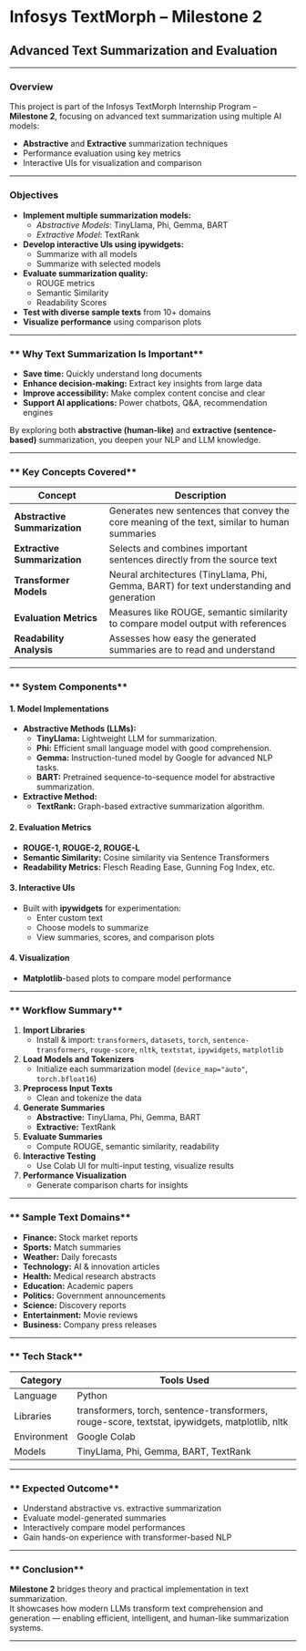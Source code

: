 # **Infosys TextMorph – Milestone 2**
## **Advanced Text Summarization and Evaluation**

---

### **Overview**

This project is part of the Infosys TextMorph Internship Program – **Milestone 2**, focusing on advanced text summarization using multiple AI models:

- **Abstractive** and **Extractive** summarization techniques
- Performance evaluation using key metrics
- Interactive UIs for visualization and comparison

---

### **Objectives**

- **Implement multiple summarization models:**
  - *Abstractive Models*: TinyLlama, Phi, Gemma, BART
  - *Extractive Model*: TextRank
- **Develop interactive UIs using ipywidgets:**
  - Summarize with all models
  - Summarize with selected models
- **Evaluate summarization quality:**
  - ROUGE metrics
  - Semantic Similarity
  - Readability Scores
- **Test with diverse sample texts** from 10+ domains
- **Visualize performance** using comparison plots

---

### ** Why Text Summarization Is Important**

- **Save time:** Quickly understand long documents
- **Enhance decision-making:** Extract key insights from large data
- **Improve accessibility:** Make complex content concise and clear
- **Support AI applications:** Power chatbots, Q&A, recommendation engines

By exploring both **abstractive (human-like)** and **extractive (sentence-based)** summarization, you deepen your NLP and LLM knowledge.

---

### ** Key Concepts Covered**

| **Concept**                | **Description**                                                                 |
|----------------------------|--------------------------------------------------------------------------------|
| **Abstractive Summarization** | Generates new sentences that convey the core meaning of the text, similar to human summaries |
| **Extractive Summarization**  | Selects and combines important sentences directly from the source text         |
| **Transformer Models**        | Neural architectures (TinyLlama, Phi, Gemma, BART) for text understanding and generation |
| **Evaluation Metrics**        | Measures like ROUGE, semantic similarity to compare model output with references |
| **Readability Analysis**      | Assesses how easy the generated summaries are to read and understand          |

---

### ** System Components**

#### **1. Model Implementations**
- **Abstractive Methods (LLMs):**
  - **TinyLlama:** Lightweight LLM for summarization.
  - **Phi:** Efficient small language model with good comprehension.
  - **Gemma:** Instruction-tuned model by Google for advanced NLP tasks.
  - **BART:** Pretrained sequence-to-sequence model for abstractive summarization.
- **Extractive Method:**
  - **TextRank:** Graph-based extractive summarization algorithm.

#### **2. Evaluation Metrics**
- **ROUGE-1, ROUGE-2, ROUGE-L**
- **Semantic Similarity:** Cosine similarity via Sentence Transformers
- **Readability Metrics:** Flesch Reading Ease, Gunning Fog Index, etc.

#### **3. Interactive UIs**
- Built with **ipywidgets** for experimentation:
  - Enter custom text
  - Choose models to summarize
  - View summaries, scores, and comparison plots

#### **4. Visualization**
- **Matplotlib**-based plots to compare model performance

---

### ** Workflow Summary**

1. **Import Libraries**
   - Install & import: `transformers`, `datasets`, `torch`, `sentence-transformers`, `rouge-score`, `nltk`, `textstat`, `ipywidgets`, `matplotlib`
2. **Load Models and Tokenizers**
   - Initialize each summarization model (`device_map="auto"`, `torch.bfloat16`)
3. **Preprocess Input Texts**
   - Clean and tokenize the data
4. **Generate Summaries**
   - **Abstractive:** TinyLlama, Phi, Gemma, BART
   - **Extractive:** TextRank
5. **Evaluate Summaries**
   - Compute ROUGE, semantic similarity, readability
6. **Interactive Testing**
   - Use Colab UI for multi-input testing, visualize results
7. **Performance Visualization**
   - Generate comparison charts for insights

---

### ** Sample Text Domains**

- **Finance:** Stock market reports
- **Sports:** Match summaries
- **Weather:** Daily forecasts
- **Technology:** AI & innovation articles
- **Health:** Medical research abstracts
- **Education:** Academic papers
- **Politics:** Government announcements
- **Science:** Discovery reports
- **Entertainment:** Movie reviews
- **Business:** Company press releases

---

### ** Tech Stack**

| **Category** | **Tools Used**                                                                 |
|--------------|--------------------------------------------------------------------------------|
| Language     | Python                                                                         |
| Libraries    | transformers, torch, sentence-transformers, rouge-score, textstat, ipywidgets, matplotlib, nltk |
| Environment  | Google Colab                                                                   |
| Models       | TinyLlama, Phi, Gemma, BART, TextRank                                          |

---

### ** Expected Outcome**

- Understand abstractive vs. extractive summarization
- Evaluate model-generated summaries
- Interactively compare model performances
- Gain hands-on experience with transformer-based NLP

---

### ** Conclusion**

**Milestone 2** bridges theory and practical implementation in text summarization.  
It showcases how modern LLMs transform text comprehension and generation — enabling efficient, intelligent, and human-like summarization systems.

---
